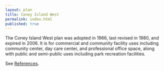 ```yaml
---
layout: plan
title: Coney Island West
permalink: index.html
published: true
---
```


<!---![Coney Island West NYC Department of Housing Preservation and Development. Atlas of Urban Renewal Project Areas in the City of New York. Prepared and edited by Nathan Sobel. New York City, 1984.](Coney Island West.jpg)

![Coney Island West, NYC Department of Housing Preservation and Development. Community Development Progress Report: 1968. Prepared and edited by Nathan Sobel. New York City, 1968.](Coney Island West 1968.png)-->

The Coney Island West plan was adopted in 1966, last revised in 1980, and expired in 2006. It is for commercial and community facility uses including community center, day care center, and professional office space, along with public and semi-public uses including park recreation facilities.

See [References](http://www.urbanreviewer.org/#page=references.html).